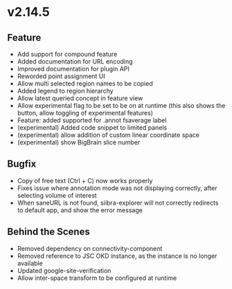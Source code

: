 # v2.14.5

## Feature

- Add support for compound feature
- Added documentation for URL encoding
- Improved documentation for plugin API
- Reworded point assignment UI
- Allow multi selected region names to be copied
- Added legend to region hierarchy
- Allow latest queried concept in feature view
- Allow experimental flag to be set to be on at runtime (this also shows the button, allow toggling of experimental features)
- Feature: added supported for .annot fsaverage label
- (experimental) Added code snippet to limited panels
- (experimental) allow addition of custom linear coordinate space
- (experimental) show BigBrain slice number

## Bugfix

- Copy of free text (Ctrl + C) now works properly
- Fixes issue where annotation mode was not displaying correctly, after selecting volume of interest
- When saneURL is not found, siibra-explorer will not correctly redirects to default app, and show the error message

## Behind the Scenes

- Removed dependency on connectivity-component
- Removed reference to JSC OKD instance, as the instance is no longer available
- Updated google-site-verification
- Allow inter-space transform to be configured at runtime
